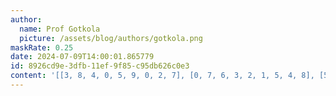 ```yaml
---
author:
  name: Prof Gotkola
  picture: /assets/blog/authors/gotkola.png
maskRate: 0.25
date: 2024-07-09T14:00:01.865779
id: 8926cd9e-3dfb-11ef-9f85-c95db626c0e3
content: '[[3, 8, 4, 0, 5, 9, 0, 2, 7], [0, 7, 6, 3, 2, 1, 5, 4, 8], [5, 1, 2, 4, 0, 8, 9, 3, 6], [6, 9, 7, 5, 3, 0, 0, 1, 4], [0, 3, 5, 8, 0, 4, 7, 0, 2], [2, 4, 8, 9, 1, 7, 6, 5, 3], [0, 2, 3, 0, 0, 0, 0, 8, 5], [8, 5, 0, 7, 4, 0, 0, 6, 1], [4, 0, 1, 2, 8, 0, 3, 0, 9]]'
---
```

